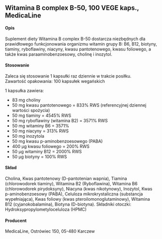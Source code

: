## Witamina B complex B-50, 100 VEGE kaps., MedicaLine

#### Opis

Suplement diety Witamina B complex B-50 dostarcza niezbędnych dla prawidłowego funkcjonowania organizmu witamin grupy B: B6, B12, biotyny, tiaminy, ryboflawiny, niacyny, kwasu pantotenowego, kwasu foliowego, a także kwas paraaminobenzoesowy, cholinę i inozytol.

#### Stosowanie

Zaleca się stosowanie 1 kapsułki raz dziennie w trakcie posiłku.  
Zawartość opakowania: 100 kapsułek wegańskich 

1 kapsułka zawiera:  
- 83 mg choliny   
- 50 mg kwasu pantotenowego = 833% RWS (referencyjnej dziennej wartości spożycia)   
- 50 mg tiaminy = 4545% RWS   
- 50 mg ryboflawiny (witamina B2) = 3571% RWS   
- 50 mg witaminy B6 = 3571% 
- 50 mg niacyny = 313% RWS 
- 50 mg inozytola
- 50 mg kwasu p-aminobenzoesowego (PABA)   
- 400 µg kwasu foliowego = 200% RWS
- 50 µg witaminy B12 = 2000% RWS
- 50 µg biotyny = 100% RWS

#### Skład

Cholina, Kwas pantotenowy (D-pantotenian wapnia), Tiamina (chlorowodorek tiaminy), Witamina B2 (Ryboflawina), Witamina B6 (chlorowodorek pirydoksyny), Niacyna (kwas nikotynowy), Inozytol, Kwas p-aminobenzoesowy (PABA), Celuloza mikrokrystaliczna (substancja wypełniająca), Kwas foliowy (kwas pteroilomonoglutaminowy), Witamina B12 (cyjanokobalamina), Biotyna (D-biotyna). Składniki otoczki: Hydroksypropylometyloceluloza (HPMC)

#### Producent
MedicaLine, Ostrówiec 150, 05-480 Karczew